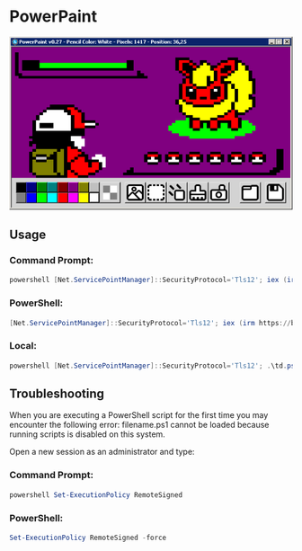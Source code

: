 # PowerPaint
![PowerPaint screen](img/powerpaint.png)

## Usage

### Command Prompt:
```powershell
powershell [Net.ServicePointManager]::SecurityProtocol='Tls12'; iex (irm https://bit.ly/pwsh-td)
```

### PowerShell:
```powershell
[Net.ServicePointManager]::SecurityProtocol='Tls12'; iex (irm https://bit.ly/pwsh-td)
```

### Local:
```powershell
powershell [Net.ServicePointManager]::SecurityProtocol='Tls12'; .\td.ps1
```

## Troubleshooting
When you are executing a PowerShell script for the first time you may encounter the following error:
filename.ps1 cannot be loaded because running scripts is disabled on this system.

Open a new session as an administrator and type:

### Command Prompt:
```powershell
powershell Set-ExecutionPolicy RemoteSigned
```

### PowerShell:
```powershell
Set-ExecutionPolicy RemoteSigned -force
```
